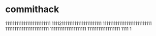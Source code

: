 # commithack
1111111111111111111111111
111121111111111111111111111
111111111111111111111111111
111111111111111111111111
11111111111111111111
111111111111111111
1111
1
